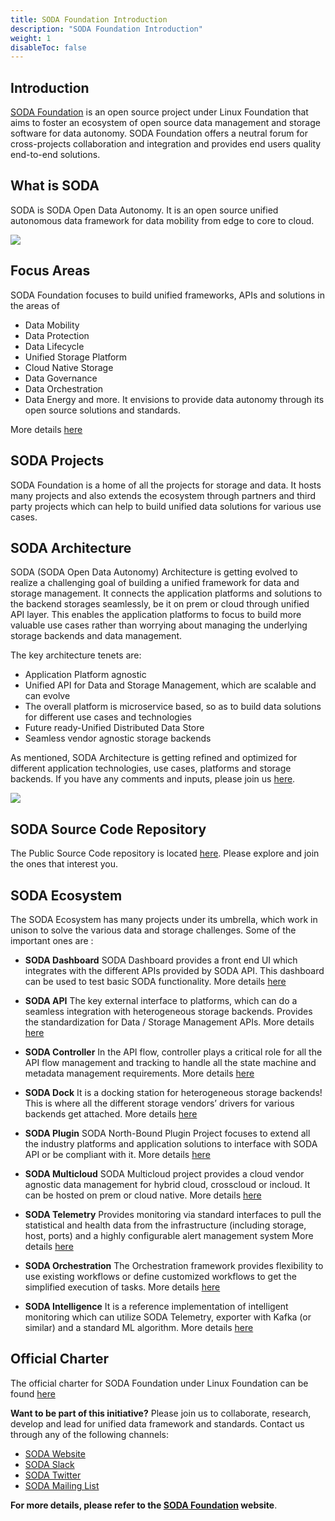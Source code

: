 ```yaml
---
title: SODA Foundation Introduction
description: "SODA Foundation Introduction"
weight: 1
disableToc: false
---
```


## Introduction
[SODA Foundation](http://github.com/sodafoundation) is an open source project under Linux Foundation that aims to foster an ecosystem of open source data management and storage software for data autonomy. SODA Foundation offers a neutral forum for cross-projects collaboration and integration and provides end users quality end-to-end solutions.

## What is SODA
SODA is SODA Open Data Autonomy. It is an open source unified autonomous data framework for data mobility from edge to core to cloud.

<img src="https://sodafoundation.io/wp-content/uploads/2020/04/sodaautonomy1960-1536x1138.jpg">

## Focus Areas

SODA Foundation focuses to build unified frameworks, APIs and solutions in the areas of 

- Data Mobility
- Data Protection
- Data Lifecycle
- Unified Storage Platform
- Cloud Native Storage
- Data Governance
- Data Orchestration
- Data Energy and more.
It envisions to provide data autonomy through its open source solutions and standards.

More details [here](https://sodafoundation.io/)

## SODA Projects
SODA Foundation is a home of all the projects for storage and data. It hosts many projects and also extends the ecosystem through partners and third party projects which can help to build unified data solutions for various use cases.


## SODA Architecture
<!--- TODO : Brief description and architecture snapshot needed here...-->
SODA (SODA Open Data Autonomy) Architecture is getting evolved to realize a challenging goal of building a unified framework for data and storage management. It connects the application platforms and solutions to the backend storages seamlessly, be it on prem or cloud through unified API layer. This enables the application platforms to focus to build more valuable use cases rather than worrying about managing the underlying storage backends and data management.

The key architecture tenets are:

- Application Platform agnostic
- Unified API for Data and Storage Management, which are scalable and can evolve
- The overall platform is microservice based, so as to build data solutions for different use cases and technologies
- Future ready-Unified Distributed Data Store
- Seamless vendor agnostic storage backends

As mentioned, SODA Architecture is getting refined and optimized for different application technologies, use cases, platforms and storage backends. If you have any comments and inputs, please join us [here](https://github.com/sodafoundation/).

<img src="https://sodafoundation.io/wp-content/uploads/2020/04/soda_overview1960@2x-e1596783881567.jpg">


## SODA Source Code Repository 
The Public Source Code repository is located [here](https://github.com/sodafoundation/). Please explore and join the ones that interest you.

## SODA Ecosystem
The SODA Ecosystem has many projects under its umbrella, which work in unison to solve the various data and storage challenges.
Some of the important ones are :

- **SODA Dashboard**
SODA Dashboard provides a front end UI which integrates with the different APIs provided by SODA API. This dashboard can be used to test basic SODA functionality.
More details [here](https://sodafoundation.io/projects/soda-dashboard/)

- **SODA API**
The key external interface to platforms, which can do a seamless integration with heterogeneous storage backends. Provides the standardization for Data / Storage Management APIs. More details [here](https://sodafoundation.io/projects/soda-api/)

- **SODA Controller**
In the API flow, controller plays a critical role for all the API flow management and tracking to handle all the state machine and metadata management requirements.
More details [here](https://sodafoundation.io/projects/soda-controller/)

- **SODA Dock**
It is a docking station for heterogeneous storage backends! This is where all the different storage vendors’ drivers for various backends get attached.
More details [here](https://sodafoundation.io/projects/soda-dock/)

- **SODA Plugin**
SODA North-Bound Plugin Project focuses to extend all the industry platforms and application solutions to interface with SODA API or be compliant with it.
More details [here](https://sodafoundation.io/projects/soda-plugins/)

- **SODA Multicloud**
SODA Multicloud project provides a cloud vendor agnostic data management for hybrid cloud, crosscloud or incloud. It can be hosted on prem or cloud native.
More details [here](https://sodafoundation.io/projects/soda-multicloud-dds/)

- **SODA Telemetry**
Provides monitoring  via standard interfaces to pull the statistical and health data from the infrastructure (including storage, host, ports) and a highly configurable alert management system
More details [here](https://sodafoundation.io/projects/soda-experiments/)

- **SODA Orchestration**
The Orchestration framework provides flexibility to use existing workflows or define customized workflows to get the simplified execution of tasks.
More details [here](https://sodafoundation.io/projects/soda-experiments/)

- **SODA Intelligence**
It is a reference implementation of intelligent monitoring which can utilize SODA Telemetry, exporter with Kafka (or similar) and a standard ML algorithm.
More details [here](https://sodafoundation.io/projects/soda-experiments/)


## Official Charter
The official charter for SODA Foundation under Linux Foundation can be found [here](https://sodafoundation.io/the-foundation/charter/)

**Want to be part of this initiative?**
Please join us to collaborate, research, develop and lead for unified data framework and standards.
Contact us through any of the following channels:

 - [SODA Website](https://sodafoundation.io/the-foundation/join/)  
 - [SODA Slack](https://sodafoundation.io/slack)
 - [SODA Twitter](https://twitter.com/sodafoundation)  
 - [SODA Mailing List](https://lists.sodafoundation.io)

 **For more details, please refer to the [SODA Foundation](https://sodafoundation.io/) website**.